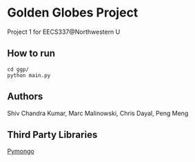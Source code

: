 Golden Globes Project
===================================

Project 1 for EECS337@Northwestern U 

How to run
-----------------------------------
``` shell
cd ggp/
python main.py
```

Authors
-----------------------------------
Shiv Chandra Kumar, Marc Malinowski, Chris Dayal, Peng Meng

Third Party Libraries
-----------------------------------
[Pymongo](http://github.com/mongodb/mongo-python-driver)
